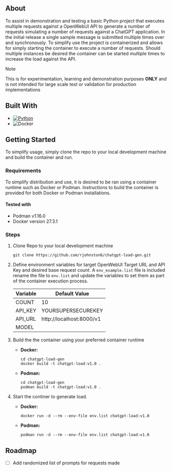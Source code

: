 <!-- About Project -->
## About
To assist in demonstration and testing a basic Python project that executes multiple requests against a OpenWebUI API to generate a number of requests simulating a number of requests against a ChatGPT application. In the initial release a single sample message is submitted multiple times over and synchronously. To simplify use the project is containerized and allows for simply starting the container to execute a number of requests. Should multiple instances be desired the container can be started multiple times to increase the load against the API.

> [!NOTE]
> This is for experimentation, learning and demonstration purposes **ONLY** and is not intended for large scale test or validation for production implementations

## Built With
* [![Python][Python.py]][Python-url]
* ![Docker](https://img.shields.io/badge/docker-%230db7ed.svg?style=for-the-badge&logo=docker&logoColor=white)


<!-- Getting Started -->
## Getting Started
To simplify usage, simply clone the repo to your local development machine and build the container and run.

### Requirements
To simplify distribution and use, it is desired to be ran using a container runtime such as Docker or Podman. Instructions to build the container is provided for both Docker or Podman installations.

#### Tested with
* Podman v1.16.0
* Docker version 27.3.1

### Steps
1. Clone Repo to your local development machine 
    ```
    git clone https://github.com/rjohnston6/chatgpt-load-gen.git
    ```
2. Define environment variables for target OpenWebUI Target URL and API Key and desired base request count. A `env_example.list` file is included rename the file to `env.list` and update the variables to set them as part of the container execution process.

    | Variable | Default Value |
    | --- | --- |
    | COUNT | 10 |
    | API_KEY | YOURSUPERSECUREKEY |
    |API_URL | http://localhost:8000/v1 |
    | MODEL | |

3. Build the the container using your preferred container runtime
   - **Docker:**
      ```
      cd chatgpt-load-gen
      docker build -t chatgpt-load:v1.0 .
      ```
   - **Podman:**
      ```
      cd chatgpt-load-gen
      podman build -t chatgpt-load:v1.0 .
      ```
4. Start the continer to generate load.
   - **Docker:**
      ```
      docker run -d --rm --env-file env.list chatgpt-load:v1.0
      ```
   - **Podman:**
      ```
      podman run -d --rm --env-file env.list chatgpt-load:v1.0
      ```  

<!-- Roadmap -->
## Roadmap
- [ ] Add randomized list of prompts for requests made



<!-- MARKDOWN LINKS & IMAGES -->
<!-- https://www.markdownguide.org/basic-syntax/#reference-style-links -->
[Python.py]: https://img.shields.io/badge/python-3670A0?style=for-the-badge&logo=python&logoColor=ffdd54
[Python-url]: https://python.org
